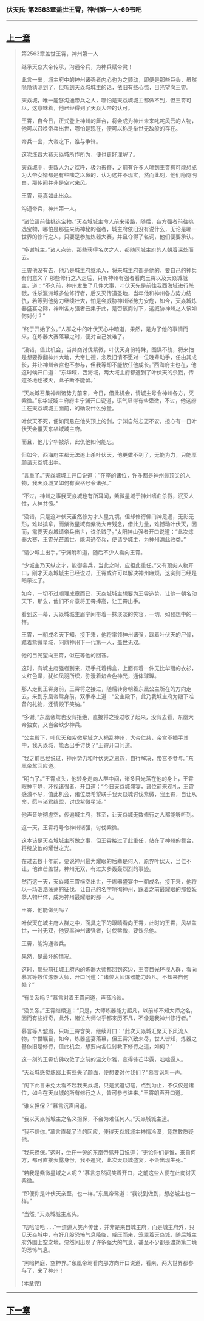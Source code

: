 ### 伏天氏-第2563章盖世王霄，神州第一人-69书吧

--------
[上一章](./29273cc12b76b3d8be336d720f3fc7cc.md)
--------


>
>
>
>第2563章盖世王霄，神州第一人
>
>继承天焱大帝传承，沟通帝兵，为神兵赋帝灵！
>
>此言一出，城主府中的神州诸强者内心也为之颤动，即便是那些巨头，虽然隐隐猜测到了，但听到天焱城城主的话，依旧有些心惊，目光望向王霄。
>
>天焱城，唯一能够沟通帝兵之人，哪怕是天焱城城主都做不到，但王霄可以，这意味着，他已经得到了天焱大帝的认可。
>
>王霄，自今日，正式登上神州的舞台，将会成为神州未来叱咤风云的人物，他可以召唤帝兵出世，哪怕是现在，便可以称是举世无敌般的存在。
>
>帝兵一出，大帝之下，谁与争锋。
>
>这次炼器大赛天焱城所作所为，便也更好理解了。
>
>天焱城中，无数人为之欢呼，极为振奋，之前有许多人听到王霄有可能想成为大帝女婿都是有些嗤之以鼻的，认为这并不现实，然而此刻，他们隐隐明白，那传闻并非是空穴来风。
>
>王霄，竟真如此出众。
>
>沟通帝兵，神州第一人。
>
>“诸位请前往挑选宝物。”天焱城城主命人前来带路，随后，各方强者前往挑选宝物，哪怕是那些来历神秘的强者，城主府依旧没有说什么，无论是哪一世界的修行之人，只要是参加炼器大赛，并且夺得了名词，他们便要承认。
>
>“多谢城主。”诸人点头，那些获得名次之人，都随同城主府的人朝着深处而去。
>
>王霄他没有去，他乃是城主府继承人，将来城主府都是他的，要自己的神兵有何意义？
>那些修行之人走后，只听神州有强者看向王霄以及天焱城城主，道：“不久前，神州发生了几件大事，叶伏天先是前往我西海域进行杀戮，诛杀瀛洲城多位修行者，后又灭传道圣地，当年他和神州各方势力结仇，若等到他势力继续壮大，怕是会威胁神州诸势力安危，如今，天焱城炼器盛宴之际，神州各方强者云集于此，是否该商讨下，这威胁神州之人该如何对付？”
>
>“终于开始了么。”人群之中的叶伏天心中暗道，果然，是为了他的事情而来，在炼器大赛落幕之时，便对自己发难了。
>
>“没错，值此机会，当共商讨伐紫微，叶伏天身份特殊，图谋不轨，将来怕是想要掀翻神州大地，大帝仁德，念及旧情不愿对一位晚辈动手，任由其成长，并让神州帝宫也不参与，但我等却不能放任他成长。”西海府主也在，他这时候开口道：“东华域，西海域，两大域主府都遭到了叶伏天的杀戮，传道圣地也被灭，此子断不能留。”
>
>“天焱城召集神州诸势力前来，今日，借此机会，请城主号令神州各方，灭紫微。”东华域域主府府主宁渊开口说道，语气显得有些卑微，不过，他这府主在天焱城城主面前，的确没什么分量。
>
>叶伏天不死，便如同悬在他头顶上的剑，宁渊自然忐忑不安，担心有一日叶伏天会覆灭东华域域主府。
>
>而且，他儿宁华被杀，此仇他如何能忘。
>
>但如今，西海府主都无法追上杀叶伏天，他更做不到了，无能为力，只能厚颜请天焱城出手。
>
>“言重了。”天焱城城主开口说道：“在座的诸位，许多都是神州最顶尖的人物，我天焱城又如何有资格号令诸强。”
>
>“不过，神州之事我天焱城也有所耳闻，紫微星域于神州嗜血杀戮，泯灭人性，人神共愤。”
>
>“没错，只是这叶伏天虽然修为才人皇九境，但却修行佛门神足通，无影无形，难以擒拿，而紫微星域有紫微大帝残念，借此力量，难撼动叶伏天，因而，需要天焱城请帝兵出世，诛杀贼子。”太阳神山强者开口说道：“此次炼器大赛，王霄光芒盖世，能沟通帝兵，便请少城主，为神州清此败类。”
>
>“请少城主出手。”宁渊附和道，随后不少人看向王霄。
>
>“少城主乃天纵之才，能御帝兵，当此之时，应担此重任。”又有顶尖人物开口，刚才天焱城城主已经说过，王霄或许可以解决神州麻烦，这实则已经是暗示过了。
>
>如今，一切不过顺理成章而已，天焱城城主想要为王霄造势，让他一朝名动天下，那么，他们不介意将王霄捧高，让王霄出手。
>
>看到这一幕，天焱城城主眉宇间带着一抹淡淡的笑容，一切，如预想中的一样。
>
>王霄，一朝成名天下知，接下来，他将率领神州诸强，踩着叶伏天的尸骨，踏着紫微星域，问鼎神州下一代第一人，盖世无双。
>
>他的目光望向王霄，似在等他的回答。
>
>这时，有城主府强者到来，双手托着锦盒，上面有着一件无比华丽的衣衫，火红色泽，犹如凤羽所织，弥漫着焰金色神光，通体璀璨。
>
>那人走到王霄身前，王霄将之接过，随后转身朝着东凰公主所在的方向走去，来到东凰帝鸳身前，双手奉上道：“公主殿下，此乃我城主府为殿下准备的礼物，还请殿下笑纳。”
>
>“多谢。”东凰帝鸳也没有拒绝，直接将之接过收了起来，没有去看，东凰大帝独女，又岂会缺少神兵。
>
>“公主殿下，叶伏天和紫微星域之人祸乱神州，大帝仁慈，帝宫不插手其中，我天焱城，能否出手讨伐？”王霄开口问道。
>
>“我之前已经说过，神州势力和叶伏天之恩怨，自行解决，帝宫不参与。”东凰帝鸳回应道。
>
>“明白了。”王霄点头，他转身走向人群中间，诸多目光落在他的身上，王霄眼神平静，环视诸强者，开口道：“今日天焱城盛宴，诸位前来观礼，王霄感激不尽，值此机会，诸位既希望联手我天焱城讨伐紫微，我王霄，自让从命，愿与诸君结盟，讨伐紫微星域。”
>
>他声音响彻虚空，传遍城主府，甚至，让天焱城无数修行之人都能够听到。
>
>这一天，王霄将号令神州诸强，讨伐紫微。
>
>这本该是天焱城城主所做之事，但王霄接过了此重任，站在了神州的舞台，将绽放他的耀世之光。
>
>在过去数十年前，要说神州最为耀眼的后辈是何人，原界叶伏天，当仁不让，他锋芒盖世，神州无双，有过太多轰轰烈烈的事迹。
>
>然而这一天，天焱城王霄横空出世，于炼器盛宴中一朝成名，接下来，他将以一场浩浩荡荡的征伐，让自己的名字响彻神州，踩着之前最耀眼的那位妖孽人物尸体，成为神州最耀眼的那一人。
>
>王霄，他能做到吗？
>
>叶伏天在城主府人群之中，面具之下的眼睛看向王霄，此时的王霄，风华盖世，一时无双，他要率神州诸强者，讨伐紫微，要诛杀他。
>
>王霄，能沟通帝兵。
>
>果然，是最坏的情况。
>
>这时，那些前往城主府内的炼器大师都回到这边，王霄目光环视人群，看向慕言等数位炼器大师，开口问道：“诸位大师炼器能力超凡，不知来自何处？”
>
>“有关系吗？”慕言对着王霄问道，声音冷淡。
>
>“没关系。”王霄继续道：“只是，大师炼器能力超凡，以前却不知大师之名，因而有些好奇，此外，诸位大师似乎都来历不凡，不像是我神州修行者。”
>
>慕言等人皱眉，只听王霄含笑，继续开口：“此次天焱城汇聚天下风流人物，举世瞩目，如今，炼器盛宴落幕，但王霄兴致未尽，世人皆知，炼器之基依旧是修行，值此机会，想要向各位讨教下修行之道，如何？”
>
>这一刻的王霄仿佛收敛了之前的温文尔雅，变得锋芒毕露，咄咄逼人。
>
>“天焱城感觉炼器上有些失了颜面，便想要对付我们？”慕言讽刺一声。
>
>“阁下此言未免太看不起我天焱城，只是武道切磋，点到为止，不仅仅是诸位，如今在天焱城的所有修行之人，皆可参与进来。”王霄朗声开口道。
>
>“谁来担保？”慕言沉声问道。
>
>“我以天焱城城主之名义担保，不会为难任何人。”天焱城城主道。
>
>“我不信你。”慕言直截了当的回应，使得天焱城城主神情冷漠，竟然敢质疑他。
>
>“我来担保。”这时，坐在一旁的东凰帝鸳开口说道：“无论你们是谁，来自何方，都可直接表露身份，我不追究，此次天焱城盛宴，不会出现生死。”
>
>“若我是紫微星域之人呢？”慕言忽然间笑着开口，之前这些人便在此商讨灭紫微。
>
>“即便你是叶伏天亲至，也一样。”东凰帝鸳道：“我说到做到，想必城主也一样。”
>
>“当然。”天焱城城主点头。
>
>“哈哈哈哈……”一道道大笑声传出，并非是来自城主府，而是城主府外，只见天焱城中，有好几股恐怖气息降临，威压而来，笼罩着天焱城，随后城主府外围上空之地，忽然间出现了许多强大的气息，甚至不少都是渡劫第二境的恐怖气息。
>
>“黑暗神庭、空神界。”东凰帝鸳看向那方向开口说道，看来，两大世界都参与了，来了神州！
>
>(本章完)
>
>

--------
[下一章](./62ae7b3b23556c8d3d212fb57cf4dfd1.md)
--------
